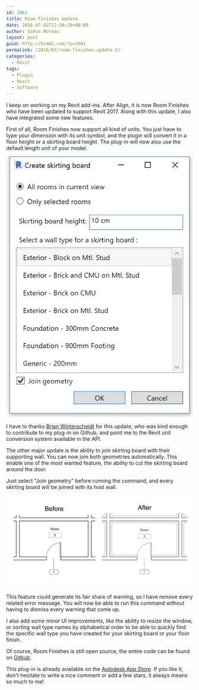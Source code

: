 ```yaml
---
id: 1061
title: Room Finishes Update
date: 2016-07-02T11:58:29+00:00
author: Simon Moreau
layout: post
guid: http://bim42.com/?p=1061
permalink: /2016/07/room-finishes-update-2/
categories:
  - Revit
tags:
  - Plugin
  - Revit
  - Software
---
```

I keep on working on my Revit add-ins. After Align, it is now Room Finishes who have been updated to support Revit 2017. Along with this update, I also have integrated some new features.

First of all, Room Finishes now support all kind of units. You just have to type your dimension with its unit symbol, and the plugin will convert it in a floor height or a skirting board height. The plug-in will now also use the default length unit of your model.

![interface](/assets/2016/07/interface.png)

I have to thanks [Brian Winterscheidt](https://www.linkedin.com/in/brianwinterscheidt) for this update, who was kind enough to contribute to my plug-in on Github, and point me to the Revit unit conversion system available in the API.

The other major update is the ability to join skirting board with their supporting wall. You can now join both geometries automatically. This enable one of the most wanted feature, the ability to cut the skirting board around the door.

Just select "Join geometry" before running the command, and every skirting board will be joined with its host wall.

![join](/assets/2016/07/join.png)

This feature could generate its fair share of warning, so I have remove every related error message. You will now be able to run this command without having to dismiss every warning that come up.

I also add some minor UI improvements, like the ability to resize the window, or sorting wall type names by alphabetical order to be able to quickly find the specific wall type you have created for your skirting board or your floor finish.

Of course, Room Finishes is still open source, the entire code can be found on [Github](https://github.com/simonmoreau/RoomFinishes).

This plug-in is already available on the [Autodesk App Store](https://apps.autodesk.com/RVT/en/Detail/Index?id=5641957956279354474&appLang=en&os=Win64). If you like it, don't hesitate to write a nice comment or add a few stars, it always means so much to me!